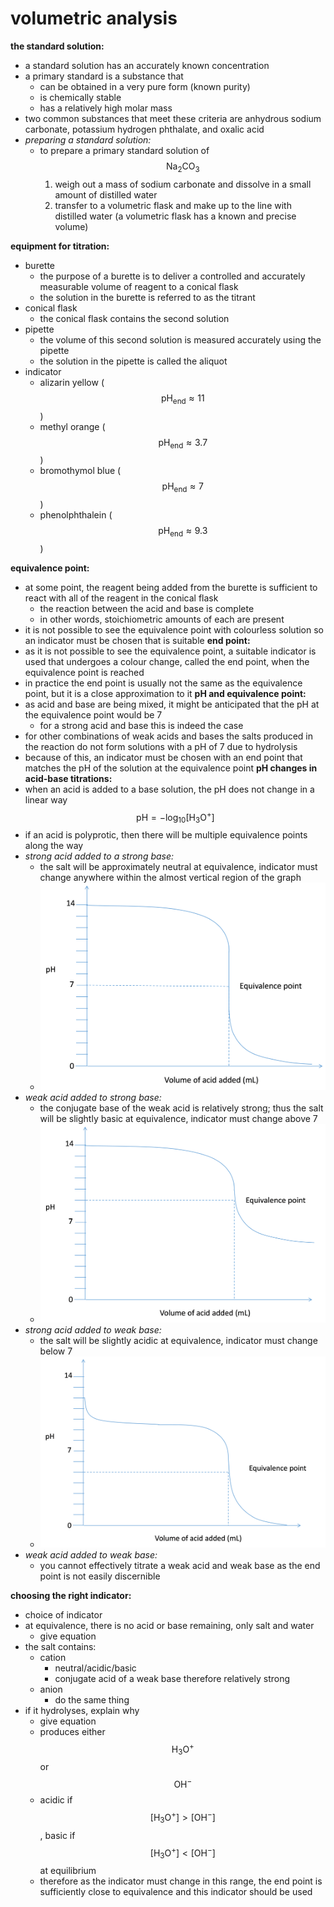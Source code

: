 # volumetric analysis

**the standard solution:**

* a standard solution has an accurately known concentration
* a primary standard is a substance that
  * can be obtained in a very pure form (known purity)
  * is chemically stable
  * has a relatively high molar mass
* two common substances that meet these criteria are anhydrous sodium carbonate, potassium hydrogen phthalate, and oxalic acid
* _preparing a standard solution:_
  * to prepare a primary standard solution of $$\mathrm{Na_2CO_3}$$
    1. weigh out a mass of sodium carbonate and dissolve in a small amount of distilled water
    2. transfer to a volumetric flask and make up to the line with distilled water (a volumetric flask has a known and precise volume)

**equipment for titration:**

* burette
  * the purpose of a burette is to deliver a controlled and accurately measurable volume of reagent to a conical flask
  * the solution in the burette is referred to as the titrant
* conical flask
  * the conical flask contains the second solution
* pipette
  * the volume of this second solution is measured accurately using the pipette
  * the solution in the pipette is called the aliquot
* indicator
  * alizarin yellow ($$\mathrm{pH_{end}}\approx 11$$)
  * methyl orange ($$\mathrm{pH_{end}}\approx 3.7$$)
  * bromothymol blue ($$\mathrm{pH_{end}}\approx 7$$)
  * phenolphthalein ($$\mathrm{pH_{end}}\approx 9.3$$)

**equivalence point:**

* at some point, the reagent being added from the burette is sufficient to react with all of the reagent in the conical flask
  * the reaction between the acid and base is complete
  * in other words, stoichiometric amounts of each are present
* it is not possible to see the equivalence point with colourless solution so an indicator must be chosen that is suitable **end point:**
* as it is not possible to see the equivalence point, a suitable indicator is used that undergoes a colour change, called the end point, when the equivalence point is reached
* in practice the end point is usually not the same as the equivalence point, but it is a close approximation to it **pH and equivalence point:**
* as acid and base are being mixed, it might be anticipated that the pH at the equivalence point would be 7
  * for a strong acid and base this is indeed the case
* for other combinations of weak acids and bases the salts produced in the reaction do not form solutions with a pH of 7 due to hydrolysis
* because of this, an indicator must be chosen with an end point that matches the pH of the solution at the equivalence point **pH changes in acid-base titrations:**
* when an acid is added to a base solution, the pH does not change in a linear way
  $$\mathrm{pH} = -\log_{10} [\mathrm{H_3O^+}]$$
* if an acid is polyprotic, then there will be multiple equivalence points along the way
* _strong acid added to a strong base:_
  * the salt will be approximately neutral at equivalence, indicator must change anywhere within the almost vertical region of the graph
  * ![](images/image_1.b9da0e4a.png)
* _weak acid added to strong base:_
  * the conjugate base of the weak acid is relatively strong; thus the salt will be slightly basic at equivalence, indicator must change above 7
  * ![](images/image_2.6687c7d9.png)
* _strong acid added to weak base:_
  * the salt will be slightly acidic at equivalence, indicator must change below 7
  * ![](images/image_3.161e9512.png)
* _weak acid added to weak base:_
  * you cannot effectively titrate a weak acid and weak base as the end point is not easily discernible

**choosing the right indicator:**

* choice of indicator
* at equivalence, there is no acid or base remaining, only salt and water
  * give equation
* the salt contains:
  * cation
    * neutral/acidic/basic
    * conjugate acid of a weak base therefore relatively strong
  * anion
    * do the same thing
* if it hydrolyses, explain why
  * give equation
  * produces either $$\mathrm{H_3O^+}$$ or $$\mathrm{OH^-}$$
  * acidic if $$[\mathrm{H_3O^+}] > [\mathrm{OH^-}]$$, basic if $$[\mathrm{H_3O^+}] < [\mathrm{OH^-}]$$ at equilibrium
  * therefore as the indicator must change in this range, the end point is sufficiently close to equivalence and this indicator should be used
